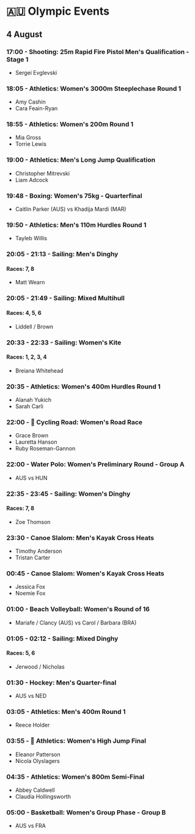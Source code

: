 # 🇦🇺 Olympic Events

## 4 August

### 17:00 - Shooting: 25m Rapid Fire Pistol Men's Qualification - Stage 1
* Sergei Evglevski

### 18:05 - Athletics: Women's 3000m Steeplechase Round 1
* Amy Cashin
* Cara Feain-Ryan

### 18:55 - Athletics: Women's 200m Round 1
* Mia Gross
* Torrie Lewis

### 19:00 - Athletics: Men's Long Jump Qualification
* Christopher Mitrevski
* Liam Adcock

### 19:48 - Boxing: Women's 75kg - Quarterfinal
* Caitlin Parker (AUS) vs Khadija Mardi (MAR)

### 19:50 - Athletics: Men's 110m Hurdles Round 1
* Tayleb Willis

### 20:05 - 21:13 - Sailing: Men's Dinghy
#### Races: 7, 8
* Matt Wearn

### 20:05 - 21:49 - Sailing: Mixed Multihull
#### Races: 4, 5, 6
* Liddell / Brown

### 20:33 - 22:33 - Sailing: Women's Kite
#### Races: 1, 2, 3, 4
* Breiana Whitehead

### 20:35 - Athletics: Women's 400m Hurdles Round 1
* Alanah Yukich
* Sarah Carli

### 22:00 - 🏅 Cycling Road: Women's Road Race
* Grace Brown
* Lauretta Hanson
* Ruby Roseman-Gannon

### 22:00 - Water Polo: Women's Preliminary Round - Group A
* AUS vs HUN

### 22:35 - 23:45 - Sailing: Women's Dinghy
#### Races: 7, 8
* Zoe Thomson

### 23:30 - Canoe Slalom: Men's Kayak Cross Heats
* Timothy Anderson
* Tristan Carter

### 00:45 - Canoe Slalom: Women's Kayak Cross Heats
* Jessica Fox
* Noemie Fox

### 01:00 - Beach Volleyball: Women's Round of 16
* Mariafe / Clancy (AUS) vs Carol / Barbara (BRA)

### 01:05 - 02:12 - Sailing: Mixed Dinghy
#### Races: 5, 6
* Jerwood / Nicholas

### 01:30 - Hockey: Men's Quarter-final
* AUS vs NED

### 03:05 - Athletics: Men's 400m Round 1
* Reece Holder

### 03:55 - 🏅 Athletics: Women's High Jump Final
* Eleanor Patterson
* Nicola Olyslagers

### 04:35 - Athletics: Women's 800m Semi-Final
* Abbey Caldwell
* Claudia Hollingsworth

### 05:00 - Basketball: Women's Group Phase - Group B
* AUS vs FRA

